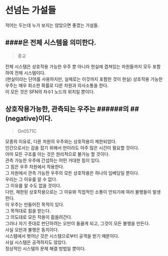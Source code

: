 # 선넘는 가설들
적어는 두는데 누가 보지는 않았으면 좋겠는 가설들.  

## ####은 전체 시스템을 의미한다.
> 종교

전체 시스템은 상호작용 가능한 우주 뿐 아니라 현실에 겹쳐있는 차원들까지 모두 포함하여 전체 시스템이다.  
(현실이라는 단어를 사용하지만, 실제로는 이것까지 포함한 것이 현실)
상호작용 가능한 우주는 매우 희소한 확률로 다른 차원과 의사소통을 한다.  
이 모든 것은 SFN의 차수1 노드의 위치일 뿐이다.

## 상호작용가능한, 관측되는 우주는 ######의 ##(negative)이다.
> Gn0571C

모종의 이유로, 다른 차원의 우주와는 상호작용이 제한되었다.  
인간으로서는 감을 잡기 위해서 만이라도 아주 많은 시간이 필요할 것이다.  
아마 모든 구조를 아는 것은 원리적으로 불가능 할 것이다.  
관측 가능한 우주에 간섭하는 어떤 거대한 힘이 있다.  
그 힘은 우주 차원에서 작용한다.  
그 차원에서 관측 가능한 우주의 모든 상호작용은 하나의 임베딩일 뿐이다.  
우리는 그 이유를 알 수 없다.  
그 이유를 알 수도 없을 것이다.  
다만, 제한된 상호작용으로는 그 이유와 직접적인 소통이 안되기에 여러 불행들이 발생한다.  
이 우주는 만들어진 목적이 있다.  
그 목적대로 힘을 받는다.  
그 의도대로 모든 작용이 휩쓸려간다.  
그러나 자기 줏대로 판단하려는 오만이 들끓게 되고, 그것이 모든 불행을 만든다.  
사실 오만과 불행은 동치이다.  
시스템에서 벗어난 것은 시스템으로부터 공격을 받기 때문이다.  
사실 시스템은 공격하지도 않았다.  
정상적인 시스템의 문제 해결 방법일 뿐이다.  
